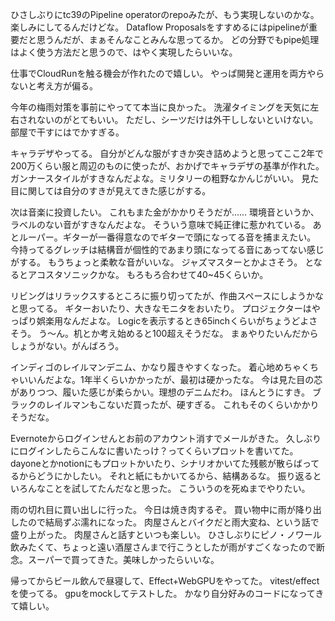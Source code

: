 ひさしぶりにtc39のPipeline operatorのrepoみたが、もう実現しないのかな。
楽しみにしてるんだけどな。
Dataflow Proposalsをすすめるにはpipelineが重要だと思うんだが、まぁそんなことみんな思ってるか。
どの分野でもpipe処理はよく使う方法だと思うので、はやく実現したらいいな。

仕事でCloudRunを触る機会が作れたので嬉しい。
やっぱ開発と運用を両方やらないと考え方が偏る。

今年の梅雨対策を事前にやってて本当に良かった。
洗濯タイミングを天気に左右されないのがとてもいい。
ただし、シーツだけは外干ししないといけない。
部屋で干すにはでかすぎる。

キャラデザやってる。
自分がどんな服がすきか突き詰めようと思ってここ2年で200万くらい服と周辺のものに使ったが、おかげでキャラデザの基準が作れた。
ガンナースタイルがすきなんだよな。ミリタリーの粗野なかんじがいい。
見た目に関しては自分のすきが見えてきた感じがする。

次は音楽に投資したい。
これもまた金がかかりそうだが……
環境音というか、ラベルのない音がすきなんだよな。
そういう意味で純正律に惹かれている。
あとルーパー。ギターが一番得意なのでギターで頭になってる音を捕まえたい。
今持ってるグレッチは結構音が個性的であまり頭になってる音にあってない感じがする。
もうちょっと柔軟な音がいいな。
ジャズマスターとかよさそう。
となるとアコスタソニックかな。
もろもろ合わせて40~45くらいか。

リビングはリラックスするところに振り切ってたが、作曲スペースにしようかなと思ってる。
ギターおいたり、大きなモニタをおいたり。
プロジェクターはやっぱり娯楽用なんだよな。
Logicを表示するとき65inchくらいがちょうどよさそう。
う〜ん。机とか考え始めると100超えそうだな。
まぁやりたいんだからしょうがない。がんばろう。

インディゴのレイルマンデニム、かなり履きやすくなった。
着心地めちゃくちゃいいんだよな。1年半くらいかかったが、最初は硬かったな。
今は見た目の芯がありつつ、履いた感じが柔らかい。理想のデニムだわ。
ほんとうにすき。
ブラックのレイルマンもこないだ買ったが、硬すぎる。
これもそのくらいかかりそうだな。

Evernoteからログインせんとお前のアカウント消すでメールがきた。
久しぶりにログインしたらこんなに書いたっけ？ってくらいプロットを書いてた。
dayoneとかnotionにもプロットかいたり、シナリオかいてた残骸が散らばってるからどうにかしたい。
それと紙にもかいてるから、結構あるな。
振り返るといろんなことを試してたんだなと思った。
こういうのを死ぬまでやりたい。

雨の切れ目に買い出しに行った。
今日は焼き肉するぞ。
買い物中に雨が降り出したので結局ずぶ濡れになった。
肉屋さんとバイクだと雨大変ね、という話で盛り上がった。
肉屋さんと話すといつも楽しい。
ひさしぶりにピノ・ノワール飲みたくて、ちょっと遠い酒屋さんまで行こうとしたが雨がすごくなったので断念。スーパーで買ってきた。美味しかったらいいな。

帰ってからビール飲んで昼寝して、Effect+WebGPUをやってた。
vitest/effectを使ってる。
gpuをmockしてテストした。
かなり自分好みのコードになってきて嬉しい。

